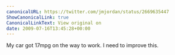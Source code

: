 ```yaml
---
canonicalURL: https://twitter.com/jmjordan/status/2669635447
ShowCanonicalLink: true
CanonicalLinkText: View original on
date: 2009-07-16T13:45:28+00:00
---
```

My car got 17mpg on the way to work. I need to improve this.